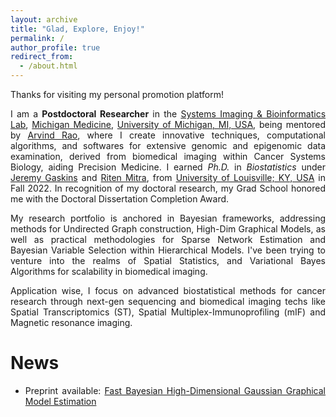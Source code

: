 ```yaml
---
layout: archive
title: "Glad, Explore, Enjoy!"
permalink: /
author_profile: true
redirect_from: 
  - /about.html
---
```

 
<span style="text-align: justify"> 

Thanks for visiting my personal promotion platform! 

I am a **Postdoctoral Researcher**  in the <span style ="color:blue">[Systems Imaging & Bioinformatics Lab](https://sibl.lab.medicine.umich.edu/)</span>,  <span style = "color:blue">[Michigan Medicine](https://www.uofmhealth.org/)</span>, <span style = "color:blue">[University of Michigan, MI, USA](https://umich.edu/)</span>, being mentored by <span style ="color:blue">[Arvind Rao](https://sph.umich.edu/faculty-profiles/rao-arvind.html)</span>, where I create innovative techniques, computational algorithms, and softwares for extensive genomic and epigenomic data examination, derived from biomedical imaging within Cancer Systems Biology, aiding Precision Medicine. I earned _Ph.D._ in _Biostatistics_ under <span style ="color:blue">[Jeremy Gaskins](https://louisville.edu/sphis/directory/jeremy-gaskins-phd)</span> and <span style ="color:blue">[Riten Mitra](https://louisville.edu/sphis/directory/riten-mitra)</span>, from <span style ="color:blue">[University of Louisville; KY, USA](https://louisville.edu/)</span> in Fall 2022. In recognition of my doctoral research, my Grad School honored me with the Doctoral Dissertation Completion Award.

My research portfolio is anchored in Bayesian frameworks, addressing methods for Undirected Graph construction, High-Dim Graphical Models, as well as practical methodologies for Sparse Network Estimation and Bayesian Variable Selection within Hierarchical Models. I've been trying to venture into the realms of Spatial Statistics, and Variational Bayes Algorithms for scalability in biomedical imaging. 
<!---This development signifies my commitment to incorporate innovative computational methods for complex data in a field that demands precision and efficiency.--->

Application wise, I focus on advanced biostatistical methods for cancer research through next-gen sequencing and biomedical imaging techs like Spatial Transcriptomics (ST), Spatial Multiplex-Immunoprofiling (mIF) and Magnetic resonance imaging. 

# News

* Preprint available: <span style ="color:blue"> [Fast Bayesian High-Dimensional Gaussian Graphical Model Estimation](https://arxiv.org/abs/2308.02713) </span>
